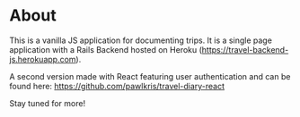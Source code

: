 # About

This is a vanilla JS application for documenting trips. It is a single page application with a Rails Backend hosted on Heroku (https://travel-backend-js.herokuapp.com). 

A second version made with React featuring user authentication and can be found here: https://github.com/pawlkris/travel-diary-react

Stay tuned for more!
